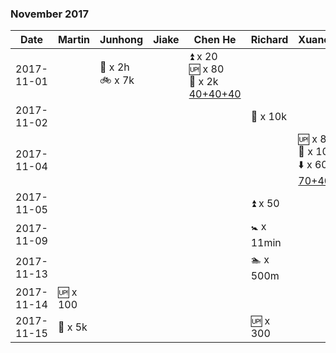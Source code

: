 
### November 2017

| Date       | Martin        | Junhong       | Jiake | Chen He       |Richard        | Xuanchuan |
|-----------|---------------|---------------|---------------|---------------|---------------|---------------|
| 2017-11-01| | :tennis: x 2h <br> :bike: x 7k ||:arrow_double_up: x 20 <br> :up: x 80 <br> :runner: x 2k <br> [40+40+40](https://github.com/rmfat/rm-fat/blob/master/notes/chenhe/note-2017-11-01.md) |||
| 2017-11-02| ||||:runner: x 10k ||
| 2017-11-04| ||||| :up: x 80 <br> :seat: x 100 <br> :arrow_down: x 60 <br> [70+40](https://github.com/rmfat/rm-fat/blob/master/notes/xuanchuan/note-2017-11-04.md)|
| 2017-11-05| ||||  :arrow_double_up: x 50 ||
| 2017-11-09| ||||  :baby_symbol: x 11min ||
| 2017-11-13| ||||  :swimmer: x 500m ||
| 2017-11-14| :up: x 100 ||||  ||
| 2017-11-15| :runner: x 5k  |||| :up: x 300 ||
